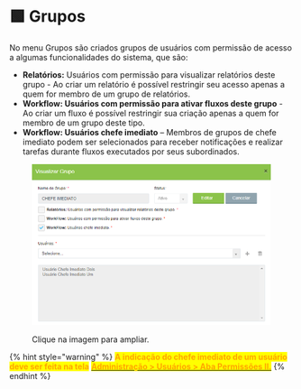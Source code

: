 # 🟩 Grupos

No menu Grupos são criados grupos de usuários com permissão de acesso a algumas funcionalidades do sistema, que são:&#x20;

* **Relatórios:** Usuários com permissão para visualizar relatórios deste grupo - Ao criar um relatório é possível restringir seu acesso apenas a quem for membro de um grupo de relatórios.&#x20;
* **Workflow: Usuários com permissão para ativar fluxos deste grupo** - Ao criar um fluxo é possível restringir sua criação apenas a quem for membro de um grupo deste tipo.&#x20;
* **Workflow: Usuários chefe imediato** – Membros de grupos de chefe imediato podem ser selecionados para receber notificações e realizar tarefas durante fluxos executados por seus subordinados. &#x20;

<figure><img src="../.gitbook/assets/admin3.png" alt=""><figcaption><p>Clique na imagem para ampliar.</p></figcaption></figure>

{% hint style="warning" %}
<mark style="color:orange;">**A indicação do chefe imediato de um usuário deve ser feita na tela**</mark> [<mark style="color:orange;">**Administração > Usuários > Aba Permissões II.**</mark>](usuarios.md)
{% endhint %}

